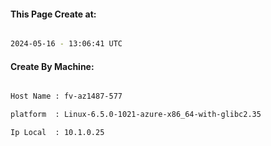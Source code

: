 
   
#### This Page Create at:

```bash

2024-05-16 - 13:06:41 UTC

```

#### Create By Machine:

```bash

Host Name : fv-az1487-577

platform  : Linux-6.5.0-1021-azure-x86_64-with-glibc2.35

Ip Local  : 10.1.0.25

```

